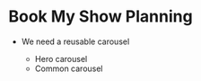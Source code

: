 # Book My Show Planning

<ul>
<li>We need a reusable carousel</li>
<ul>
<li>Hero carousel</li>
<li>Common carousel</li>
</ul>
</ul>
